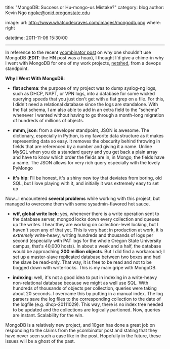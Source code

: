 title: "MongoDB: Success or Hu-mongo-us Mistake?"
category: blog
author: Kevin Ngo <ngoke@onid.oregonstate.edu>

image:
    url: http://www.whatcodecraves.com/images/mongodb.png
    where: right

datetime: 2011-11-06 15:30:00

---

In reference to the recent [ycombinator
post](http://news.ycombinator.com/item?id=3202081) on why one shouldn't use
MongoDB (**EDIT**: the HN post was a hoax), I thought I'd give a chime-in why I went
with MongoDB for one of my work projects,
[netshed](http://github.com/ngokevin/netshed), from a devops standpoint.


**Why I Went With MongoDB**:

- **flat schema**: the purpose of my project was to dump syslog-ng logs, such
  as DHCP, NAPT, or VPN logs, into a database for some wicked querying speeds
that you just don't get with a flat grep on a file. For this, I didn't need a
relational database since the logs are standalone. With the flat schema, I am
also able to add in an extra field to the "schema" whenever I wanted without
having to go through a month-long migration of hundreds of millions of objects.

- **mmm, json**: from a developer standpoint, JSON is awesome. The dictionary,
  especially in Python, is my favorite data structure as it makes representing
data so easy. It removes the obscurity behind throwing in fields that are
referenced by a number and giving it a name. Unline MySQL when you do a
standard query and you get back a plain array and have to know which order the
fields are in, in Mongo, the fields have a name. The JSON allows for very rich
query especially with the lovely PyMongo

- **it's hip**: I'll be honest, it's a shiny new toy that deviates from boring,
  old SQL, but I love playing with it, and initially it was extremely easy
to set up

Now...I encountered **several problems** while working with this project, but
managed to overcome them with some sysadmin-flavored hot sauce.

- **wtf, global write lock**: yes, whenever there is a write operation sent to
  the database server, mongod locks down every collection and queues up the
writes. I hear they are working on collection-level locking, but I haven't seen
any of that yet.  This is very bad; in production at work, it is *extremely*
write-heavy, writing hundreds and thousands of logs per second (especially with
PAT logs for the whole Oregon State University campus, that's 40,000 hosts). In
about a week and a half, the database would be approaching **200 million
objects**.  But I did find a workaround; I set up a master-slave replicated
database between two boxes and had the slave be read-only. That way, it is free
to be read and not to be bogged down with write-locks. This is my main gripe
with MongoDB.

- **indexing**: well, it's not a good idea to put in indexing in a write-heavy
  non-relational database because we might as well use SQL. With hundreds of
thousands of objects per collection, queries were taking about 20 seconds. I
overcame this by putting in a manual index. The log parsers save the log files
to the corresponding collection to the date of the logfile (e.g.
dhcp-20111029). This way, there is no index tree needed to be updated and the
collections are logically partioned. Now, queries are instant.  Scalability for
the win.

MongoDB is a relatively new project, and 10gen has done a great job on
responding to the claims from the ycombinator post and stating that they have
never seen such a case like in the post. Hopefully in the future, these issues
will be a ghost of the past.
